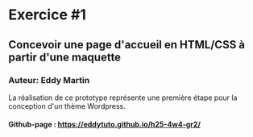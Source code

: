 # Exercice #1
## Concevoir une page d'accueil en HTML/CSS à partir d'une maquette
### Auteur: Eddy Martin
La réalisation de ce prototype représente une première étape pour la conception d'un thème Wordpress.

#### Github-page : https://eddytuto.github.io/h25-4w4-gr2/